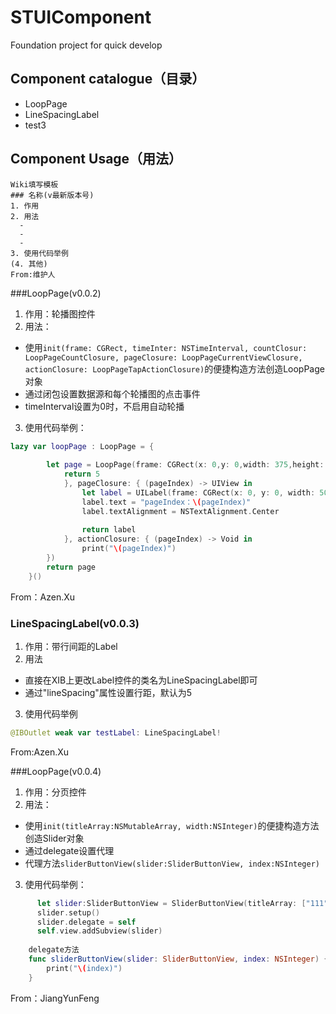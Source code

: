 # STUIComponent
Foundation project for quick develop

## Component catalogue（目录）

- LoopPage
- LineSpacingLabel
- test3


## Component Usage（用法）
```
Wiki填写模板
### 名称(v最新版本号) 
1. 作用
2. 用法
  - 
  - 
  - 
3. 使用代码举例
(4. 其他)
From:维护人
```

###LoopPage(v0.0.2)
1. 作用：轮播图控件
2. 用法：
  - 使用```init(frame: CGRect, timeInter: NSTimeInterval, countClosur: LoopPageCountClosure, pageClosure: LoopPageCurrentViewClosure, actionClosure: LoopPageTapActionClosure)```的便捷构造方法创造LoopPage对象
  - 通过闭包设置数据源和每个轮播图的点击事件
  - timeInterval设置为0时，不启用自动轮播
3. 使用代码举例：
```Swift
lazy var loopPage : LoopPage = {
        
        let page = LoopPage(frame: CGRect(x: 0,y: 0,width: 375,height: 100), timeInter: 0, countClosur: { () -> Int in
            return 5
            }, pageClosure: { (pageIndex) -> UIView in
                let label = UILabel(frame: CGRect(x: 0, y: 0, width: 50, height: 50))
                label.text = "pageIndex：\(pageIndex)"
                label.textAlignment = NSTextAlignment.Center
                
                return label
            }, actionClosure: { (pageIndex) -> Void in
                print("\(pageIndex)")
        })
        return page
    }()
```
From：Azen.Xu

### LineSpacingLabel(v0.0.3) 
1. 作用：带行间距的Label
2. 用法
  - 直接在XIB上更改Label控件的类名为LineSpacingLabel即可
  - 通过"lineSpacing"属性设置行距，默认为5
3. 使用代码举例
```Swift
@IBOutlet weak var testLabel: LineSpacingLabel!
```
From:Azen.Xu

###LoopPage(v0.0.4)
1. 作用：分页控件
2. 用法：
  - 使用```init(titleArray:NSMutableArray, width:NSInteger)```的便捷构造方法创造Slider对象
  - 通过delegate设置代理
  - 代理方法```sliderButtonView(slider:SliderButtonView, index:NSInteger)```
3. 使用代码举例：
```Swift
      let slider:SliderButtonView = SliderButtonView(titleArray: ["111", "222"], width: 320)
      slider.setup()
      slider.delegate = self
      self.view.addSubview(slider)
    
    delegate方法
    func sliderButtonView(slider: SliderButtonView, index: NSInteger) {
        print("\(index)")
    }
```
From：JiangYunFeng
